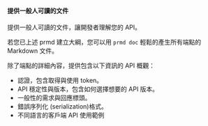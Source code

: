 #### 提供一般人可讀的文件

提供一般人可讀的文件，讓開發者理解您的 API。

若您已上述 prmd 建立大綱，您可以用 `prmd doc` 輕鬆的產生所有端點的 Markdown 文件。

除了端點的詳細內容，提供包含以下資訊的 API 概觀：

* 認證，包含取得與使用 token。
* API 穩定性與版本，包含如何選擇想要的 API 版本。
* 一般性的需求與回應標頭。
* 錯誤序列化 (serialization)格式。
* 不同語言的客戶端 API 使用範例
